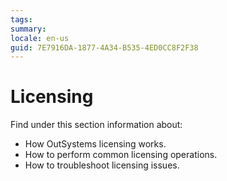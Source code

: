 ```yaml
---
tags: 
summary: 
locale: en-us
guid: 7E7916DA-1877-4A34-B535-4ED0CC8F2F38
---
```


# Licensing

Find under this section information about:

* How OutSystems licensing works.
* How to perform common licensing operations.
* How to troubleshoot licensing issues.

